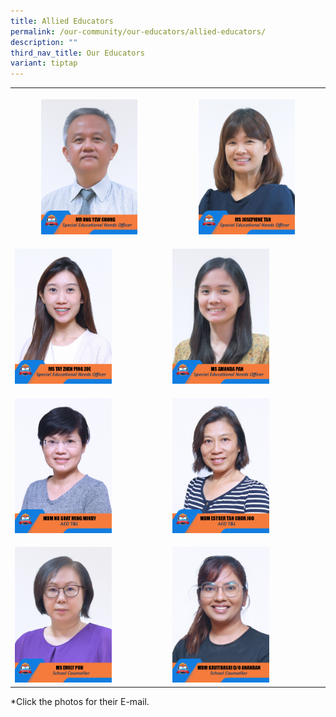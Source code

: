 ```yaml
---
title: Allied Educators
permalink: /our-community/our-educators/allied-educators/
description: ""
third_nav_title: Our Educators
variant: tiptap
---
```

<table><tbody><tr><th rowspan="1" colspan="1"><p></p><a class="isomer-image-wrapper" href="mailto: ong_yew_chong@moe.edu.sg"><img style="width: 65%;" height="auto" width="100%" alt="" src="/images/AED Staff/2023_mr ong yew chong-final.jpg"></a></th><th rowspan="1" colspan="1"><p></p><a class="isomer-image-wrapper" href="mailto: Tan_Yan_Siew_Josephine@moe.edu.sg"><img style="width: 65%;" height="auto" width="100%" alt="" src="/images/AED Staff/2023_ms josephine tan-final.jpg"></a></th></tr><tr><td rowspan="1" colspan="1"><p></p><a class="isomer-image-wrapper" href="mailto: tay_zhen_ping@moe.edu.sg"><img style="width: 65%;" height="auto" width="100%" alt="" src="/images/AED Staff/2023_ms tay zhen ping zoe-final.jpg"></a></td><td rowspan="1" colspan="1"><p></p><a class="isomer-image-wrapper" href="mailto: amanda_pan_jiayi@moe.edu.sg"><img style="width: 65%;" height="auto" width="100%" alt="" src="/images/AED Staff/2023_ms amanda pan-final.jpg"></a></td></tr><tr><td rowspan="1" colspan="1"><p></p><a class="isomer-image-wrapper" href="mailto: ng_guat_ming@moe.edu.sg"><img style="width: 65%;" height="auto" width="100%" alt="" src="/images/AED Staff/2023_mdm ng guat ming mindy.jpg"></a></td><td rowspan="1" colspan="1"><p></p><a class="isomer-image-wrapper" href="mailto: tan_chor_joo@moe.edu.sg"><img style="width: 65%;" height="auto" width="100%" alt="" src="/images/AED Staff/2023_mdm esther tan chor joo.jpg"></a></td></tr><tr><td rowspan="1" colspan="1"><p></p><a class="isomer-image-wrapper" href="mailto: Poh_Chye_Poh@moe.edu.sg"><img style="width: 65%;" height="auto" width="100%" alt="" src="/images/AED Staff/2023_ms emily poh-final.jpg"></a></td><td rowspan="1" colspan="1"><p></p><a class="isomer-image-wrapper" href="mailto: kavithasri_anandan@moe.edu.sg"><img style="width: 65%;" height="auto" width="100%" alt="" src="/images/AED Staff/2023_mdm kavithasri d_o anandan-final.jpg"></a></td></tr></tbody></table><p>*Click the photos for their E-mail.</p>